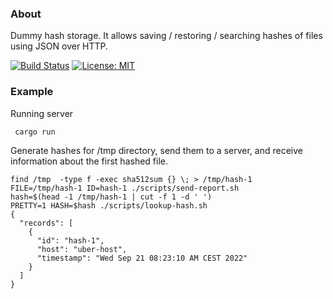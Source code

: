 ### About

Dummy hash storage. It allows saving / restoring / searching hashes of files
using JSON over HTTP.

[![Build Status](https://gitlab.com/alexssh/hast/badges/master/pipeline.svg)](https://gitlab.com/alexssh/hast/-/commits/master)
[![License: MIT](https://img.shields.io/badge/License-MIT-yellow.svg)](https://opensource.org/licenses/MIT)

### Example

Running server

```
 cargo run
```

Generate hashes for /tmp directory, send them to a server, and receive
information about the first hashed file.

```
find /tmp  -type f -exec sha512sum {} \; > /tmp/hash-1
FILE=/tmp/hash-1 ID=hash-1 ./scripts/send-report.sh
hash=$(head -1 /tmp/hash-1 | cut -f 1 -d ' ')
PRETTY=1 HASH=$hash ./scripts/lookup-hash.sh
{
  "records": [
    {
      "id": "hash-1",
      "host": "uber-host",
      "timestamp": "Wed Sep 21 08:23:10 AM CEST 2022"
    }
  ]
}
```

